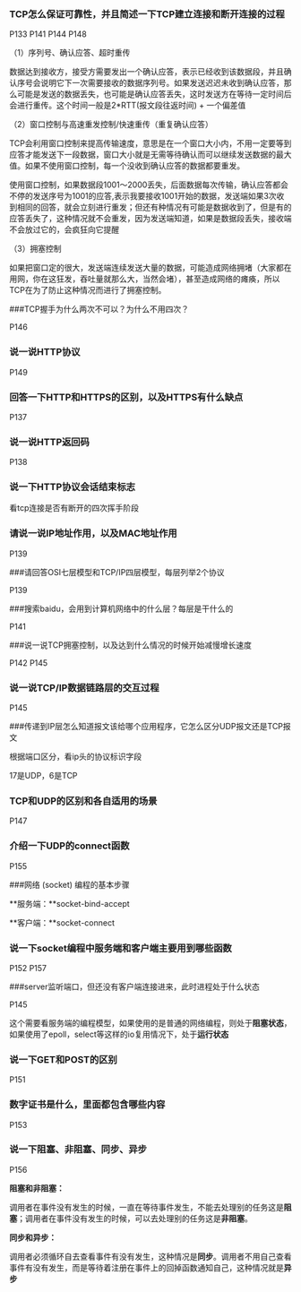 ### TCP怎么保证可靠性，并且简述一下TCP建立连接和断开连接的过程

P133 P141 P144 P148

（1）序列号、确认应答、超时重传

数据达到接收方，接受方需要发出一个确认应答，表示已经收到该数据段，并且确认序号会说明它下一次需要接收的数据序列号。如果发送迟迟未收到确认应答，那么可能是发送的数据丢失，也可能是确认应答丢失，这时发送方在等待一定时间后会进行重传。这个时间一般是2*RTT(报文段往返时间) + 一个偏差值

 （2）窗口控制与高速重发控制/快速重传（重复确认应答）

TCP会利用窗口控制来提高传输速度，意思是在一个窗口大小内，不用一定要等到应答才能发送下一段数据，窗口大小就是无需等待确认而可以继续发送数据的最大值。如果不使用窗口控制，每一个没收到确认应答的数据都要重发。

使用窗口控制，如果数据段1001～2000丢失，后面数据每次传输，确认应答都会不停的发送序号为1001的应答,表示我要接收1001开始的数据，发送端如果3次收到相同的回答，就会立刻进行重发；但还有种情况有可能是数据收到了，但是有的应答丢失了，这种情况就不会重发，因为发送端知道，如果是数据段丢失，接收端不会放过它的，会疯狂向它提醒

（3）拥塞控制

如果把窗口定的很大，发送端连续发送大量的数据，可能造成网络拥堵（大家都在用网，你在这狂发，吞吐量就那么大，当然会堵），甚至造成网络的瘫痪，所以TCP在为了防止这种情况而进行了拥塞控制。



###TCP握手为什么两次不可以？为什么不用四次？

P146

### 说一说HTTP协议

P149



### 回答一下HTTP和HTTPS的区别，以及HTTPS有什么缺点

P137

### 说一说HTTP返回码

P138

### 说一下HTTP协议会话结束标志

看tcp连接是否有断开的四次挥手阶段

### 请说一说IP地址作用，以及MAC地址作用

P139

###请回答OSI七层模型和TCP/IP四层模型，每层列举2个协议

P139

###搜索baidu，会用到计算机网络中的什么层？每层是干什么的

P141

###说一说TCP拥塞控制，以及达到什么情况的时候开始减慢增长速度

P142 P145

### 说一说TCP/IP数据链路层的交互过程

P145

###传递到IP层怎么知道报文该给哪个应用程序，它怎么区分UDP报文还是TCP报文

根据端口区分，看ip头的协议标识字段

17是UDP，6是TCP

### TCP和UDP的区别和各自适用的场景

P147

### 介绍一下UDP的connect函数

P155

###网络 (socket) 编程的基本步骤

**服务端：**socket-bind-accept

**客户端：**socket-connect

### 说一下socket编程中服务端和客户端主要用到哪些函数

P152 P157

###server监听端口，但还没有客户端连接进来，此时进程处于什么状态

P145

这个需要看服务端的编程模型，如果使用的是普通的网络编程，则处于**阻塞状态**，如果使用了epoll，select等这样的io复用情况下，处于**运行状态**

### 说一下GET和POST的区别

P151

### 数字证书是什么，里面都包含哪些内容

P153

### 说一下阻塞、非阻塞、同步、异步

P156

**阻塞和非阻塞：**

调用者在事件没有发生的时候，一直在等待事件发生，不能去处理别的任务这是**阻塞**；调用者在事件没有发生的时候，可以去处理别的任务这是**非阻塞**。

**同步和异步：**

调用者必须循环自去查看事件有没有发生，这种情况是**同步**。调用者不用自己查看事件有没有发生，而是等待着注册在事件上的回掉函数通知自己，这种情况就是**异步**

